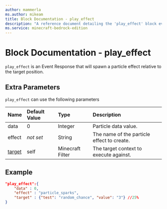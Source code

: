 ```yaml
---
author: mammerla
ms.author: mikeam
title: Block Documentation - play_effect
description: "A reference document detailing the 'play_effect' block event response"
ms.service: minecraft-bedrock-edition
---
```


# Block Documentation - play_effect

`play_effect` is an Event Response that will spawn a particle effect relative to the target position.

## Extra Parameters

`play_effect` can use the following parameters

|Name |Default Value  |Type  |Description  |
|:----------|:----------|:----------|:----------|
|data| 0| Integer| Particle data value. |
|effect|*not set* | String| The name of the particle effect to create. |
|[target](../../../EntityReference/Examples/FilterList.md)| self| Minecraft Filter|  The target context to execute against. |

## Example

```json
"play_effect":{
    "data" : 0,
    "effect" : "particle_sparks",
    "target" : {"test": "random_chance", "value": "3"} //25%
}
```
